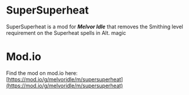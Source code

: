 # SuperSuperheat
SuperSuperheat is a mod for ***Melvor Idle*** that removes the Smithing level requirement on the Superheat spells in Alt. magic

# Mod.io
Find the mod on mod.io here: [https://mod.io/g/melvoridle/m/supersuperheat](https://mod.io/g/melvoridle/m/supersuperheat)